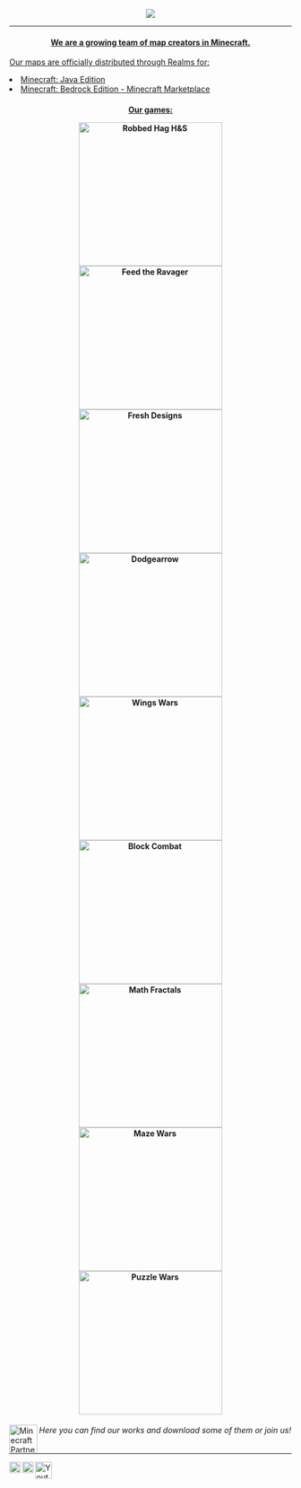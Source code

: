 <p align="center">
  <a class="site" href="https://azerusteam.com" > <img src="https://azerusteam.com/images/logo.png">
</p>

<hr></hr>

<h4><p align="center">We are a growing team of map creators in Minecraft.</p></h4>

Our maps are officially distributed through Realms for:
<li>Minecraft: Java Edition</li>
<li>Minecraft: Bedrock Edition - Minecraft Marketplace</li>

<!---
Don't change the paragraph with "automate" class It works automatically using Github Actions, and script auto_readme.py which grabs map info from our API
-->
<h4><p align="center">Our games:</p>
<p class="automate" align="center">
<a class="map" href="https://azerusteam.com/map/robbed-hag-hide-and-seek-classic"><img alt="Robbed Hag H&S" width="256px" src="https://azerusteam.com/attachments/60cb2998-f00f-4925-ab1d-12edf8bfa1ab/61094635-75b1-42b9-8768-896c4f276d1e/logo-web.png" /></a>
<a class="map" href="https://azerusteam.com/map/feed-the-ravager"><img alt="Feed the Ravager" width="256px" src="https://azerusteam.com/attachments/2d865138-dc1e-4ccc-9e8b-533eda4a316d/c2eba41f-b564-4ce5-a82f-b2f2b658f398/logo-web.png" /></a>
<a class="map" href="https://azerusteam.com/map/fresh-designs"><img alt="Fresh Designs" width="256px" src="https://azerusteam.com/attachments/11981feb-86eb-42f5-8327-57a21e94639c/ada9b75d-ef1e-42be-9890-5bbc2469aa8a/logo-web.png" /></a>
<a class="map" href="https://azerusteam.com/map/dodgearrow"><img alt="Dodgearrow" width="256px" src="https://azerusteam.com/attachments/5bbaa76a-5988-4749-b299-34c2dac9a70d/7f91e6aa-2247-478a-aebe-01ce87b8d53f/logo-web.png" /></a>
<a class="map" href="https://azerusteam.com/map/wings-wars"><img alt="Wings Wars" width="256px" src="https://azerusteam.com/attachments/59527dcc-79e1-4aa6-b2bd-64fea75b6896/c943571b-3696-4f38-a970-b8cf8d09d7cc/logo-web.png" /></a>
<a class="map" href="https://azerusteam.com/map/block-combat"><img alt="Block Combat" width="256px" src="https://azerusteam.com/attachments/e3888220-6f9f-4c24-86fc-3326d6f1fa46/1198df2a-8072-4ea2-b431-256106e10234/logo-web.png" /></a>
<a class="map" href="https://azerusteam.com/map/math-fractals"><img alt="Math Fractals" width="256px" src="https://azerusteam.com/attachments/e8f5bb20-6b99-49c5-b416-28bbf95f7716/143101ea-b141-4707-8cc2-71ec34ae97e3/logo-web.png" /></a>
<a class="map" href="https://azerusteam.com/map/maze-wars"><img alt="Maze Wars" width="256px" src="https://azerusteam.com/attachments/9ebac9ee-256d-4f53-9162-e17c3c08097a/70453932-9dc8-4a03-afde-5ede013515b4/logo-web.png" /></a>
<a class="map" href="https://azerusteam.com/map/puzzle-wars"><img alt="Puzzle Wars" width="256px" src="https://azerusteam.com/attachments/c75e2fa0-d52e-475e-8ab3-121cb99190f0/e4f83ddc-5ddb-442f-8ca6-7cc4f5d29ad9/logo-web.png" /></a>
</p></h4>


<a href="https://www.minecraft.net/">
  <img align="left" alt="Minecraft Partner" width="50px" src="https://azerusteam.com/images/partner.png" />
</a>

<h6>Here you can find our works and download some of them or join us!</h6>
<hr></hr>
<a class="site" href="https://azerusteam.com" >
  <img align="left" alt="Site" width="20px" src="https://yt3.ggpht.com/ytc/AMLnZu_nPZjZm45DccQf0d2lqaZCnDI4kgueZkV7VSjO=s88-c-k-c0x00ffffff-no-rj" />
</a>
<a class="discord" href="https://azerus.team/discord" >
  <img align="left" alt="Discord" width="20px" src="https://www.svgrepo.com/show/353655/discord-icon.svg" />
</a>
<a class="youtube" href="https://azerus.team/youtube" >
  <img align="left" alt="Youtube" width="30px" src="https://upload.wikimedia.org/wikipedia/commons/0/09/YouTube_full-color_icon_%282017%29.svg" />
</a>

